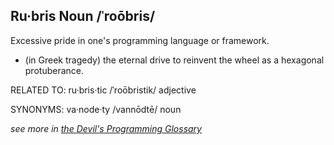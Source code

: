 ## **Ru·bris**  Noun  /ˈroōbris/

Excessive pride in one's programming language or framework.

* (in Greek tragedy) the eternal drive to reinvent the wheel as a hexagonal protuberance. 

RELATED TO: ru·bris·tic /ˈroōbristik/ adjective

SYNONYMS: va·node·ty /vannōdtē/ noun

*see more in [the Devil's Programming Glossary](http://blog.fogus.me/tag/devil/)*